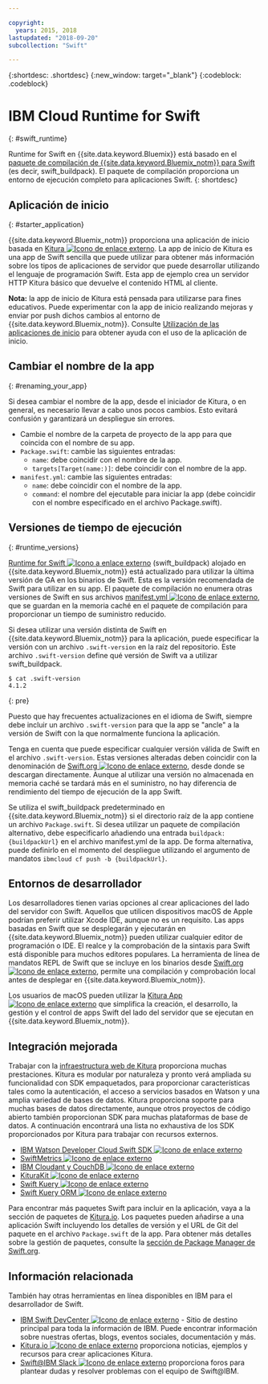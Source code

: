 ```yaml
---

copyright:
  years: 2015, 2018
lastupdated: "2018-09-20"
subcollection: "Swift"

---
```


{:shortdesc: .shortdesc}
{:new_window: target="_blank"}
{:codeblock: .codeblock}

# IBM Cloud Runtime for Swift
{: #swift_runtime}

Runtime for Swift en {{site.data.keyword.Bluemix}} está basado en el [paquete de compilación de {{site.data.keyword.Bluemix_notm}} para Swift](https://github.com/IBM-Swift/swift-buildpack) (es decir, swift_buildpack).
El paquete de compilación proporciona un entorno de ejecución completo para aplicaciones Swift.
{: shortdesc}

## Aplicación de inicio
{: #starter_application}

{{site.data.keyword.Bluemix_notm}} proporciona una aplicación de inicio basada en [Kitura ![Icono de enlace externo](../../icons/launch-glyph.svg "Icono de enlace externo")](https://github.com/IBM-Cloud/Kitura-Starter). La app de inicio de Kitura es una app de Swift sencilla que puede utilizar para obtener más información sobre los tipos de aplicaciones de servidor que puede desarrollar utilizando el lenguaje de programación Swift. Esta app de ejemplo crea un servidor HTTP Kitura básico que devuelve el contenido HTML al cliente.

**Nota:** la app de inicio de Kitura está pensada para utilizarse para fines educativos. Puede experimentar con la app de inicio realizando mejoras y enviar por push dichos cambios al entorno de {{site.data.keyword.Bluemix_notm}}. Consulte [Utilización de las aplicaciones de inicio](../common/starter_app_usage.html) para obtener ayuda con el uso de la aplicación de inicio.

## Cambiar el nombre de la app
{: #renaming_your_app}

Si desea cambiar el nombre de la app, desde el iniciador de Kitura, o en general, es necesario llevar a cabo unos pocos cambios. Esto evitará confusión y garantizará un despliegue sin errores.

- Cambie el nombre de la carpeta de proyecto de la app para que coincida con el nombre de su app.
- `Package.swift`: cambie las siguientes entradas:
    - `name`: debe coincidir con el nombre de la app.
    - `targets[Target(name:)]`: debe coincidir con el nombre de la app.
- `manifest.yml`: cambie las siguientes entradas:
    - `name`: debe coincidir con el nombre de la app.
    - `command`: el nombre del ejecutable para iniciar la app (debe coincidir con el nombre especificado en el archivo Package.swift).

## Versiones de tiempo de ejecución
{: #runtime_versions}

[Runtime for Swift ![Icono a enlace externo](../../icons/launch-glyph.svg "Icono a enlace externo")](https://github.com/IBM-Swift/swift-buildpack) (swift_buildpack) alojado en {{site.data.keyword.Bluemix_notm}} está actualizado para utilizar la última versión de GA en los binarios de Swift. Esta es la versión recomendada de Swift para utilizar en su app. El paquete de compilación no enumera otras versiones de Swift en sus archivos [manifest.yml ![Icono de enlace externo](../../icons/launch-glyph.svg "Icono de enlace externo")](https://github.com/IBM-Swift/swift-buildpack/blob/master/manifest.yml), que se guardan en la memoria caché en el paquete de compilación para proporcionar un tiempo de suministro reducido.

Si desea utilizar una versión distinta de Swift en {{site.data.keyword.Bluemix_notm}} para la aplicación, puede especificar la versión con un archivo `.swift-version` en la raíz del repositorio. Este archivo `.swift-version` define qué versión de Swift va a utilizar swift_buildpack.

```
$ cat .swift-version
4.1.2
```
{: pre}

Puesto que hay frecuentes actualizaciones en el idioma de Swift, siempre debe incluir un archivo `.swift-version` para que la app se "ancle" a la versión de Swift con la que normalmente funciona la aplicación.

Tenga en cuenta que puede especificar cualquier versión válida de Swift en el archivo `.swift-version`. Estas versiones alteradas deben coincidir con la denominación de [Swift.org ![Icono de enlace externo](../../icons/launch-glyph.svg "Icono de enlace externo")](https://swift.org/download/), desde donde se descargan directamente. Aunque al utilizar una versión no almacenada en memoria caché se tardará más en el suministro, no hay diferencia de rendimiento del tiempo de ejecución de la app Swift.

Se utiliza el swift_buildpack predeterminado en {{site.data.keyword.Bluemix_notm}} si el directorio raíz de la app contiene un archivo `Package.swift`.  Si desea utilizar un paquete de compilación alternativo, debe especificarlo añadiendo una entrada `buildpack: {buildpackUrl}` en el archivo manifest.yml de la app. De forma alternativa, puede definirlo en el momento del despliegue utilizando el argumento de mandatos `ibmcloud cf push -b {buildpackUrl}`.


## Entornos de desarrollador

Los desarrolladores tienen varias opciones al crear aplicaciones del lado del servidor con Swift. Aquellos que utilicen dispositivos macOS de Apple podrían preferir utilizar Xcode IDE, aunque no es un requisito.  Las apps basadas en Swift que se desplegarán y ejecutarán en {{site.data.keyword.Bluemix_notm}} pueden utilizar cualquier editor de programación o IDE.  El realce y la comprobación de la sintaxis para Swift está disponible para muchos editores populares. La herramienta de línea de mandatos REPL de Swift que se incluye en los binarios desde [Swift.org ![Icono de enlace externo](../../icons/launch-glyph.svg "Icono de enlace externo")](https://swift.org/), permite una compilación y comprobación local antes de desplegar en {{site.data.keyword.Bluemix_notm}}.

Los usuarios de macOS pueden utilizar la [Kitura App ![Icono de enlace externo](../../icons/launch-glyph.svg "Icono de enlace externo")](https://www.kitura.io/app.html) que simplifica la creación, el desarrollo, la gestión y el control de apps Swift del lado del servidor que se ejecutan en {{site.data.keyword.Bluemix_notm}}.  


## Integración mejorada

Trabajar con la [infraestructura web de Kitura](http://ibm-swift.github.io/Kitura/) proporciona muchas prestaciones. Kitura es modular por naturaleza y pronto verá ampliada su funcionalidad con SDK empaquetados, para proporcionar características tales como la autenticación, el acceso a servicios basados en Watson y una amplia variedad de bases de datos.  Kitura proporciona soporte para muchas bases de datos directamente, aunque otros proyectos de código abierto también proporcionan SDK para muchas plataformas de base de datos. A continuación encontrará una lista no exhaustiva de los SDK proporcionados por Kitura para trabajar con recursos externos.

- [IBM Watson Developer Cloud Swift SDK ![Icono de enlace externo](../../icons/launch-glyph.svg "Icono de enlace externo")](https://github.com/watson-developer-cloud/swift-sdk/)
- [SwiftMetrics ![Icono de enlace externo](../../icons/launch-glyph.svg "Icono de enlace externo")](https://github.com/RuntimeTools/SwiftMetrics)
- [IBM Cloudant y CouchDB ![Icono de enlace externo](../../icons/launch-glyph.svg "Icono de enlace externo")](https://github.com/IBM-Swift/Kitura-CouchDB)
- [KituraKit ![Icono de enlace externo](../../icons/launch-glyph.svg "Icono de enlace externo")](https://github.com/IBM-Swift/KituraKit)
- [Swift Kuery ![Icono de enlace externo](../../icons/launch-glyph.svg "Icono de enlace externo")](https://github.com/IBM-Swift/Swift-Kuery/)
- [Swift Kuery ORM ![Icono de enlace externo](../../icons/launch-glyph.svg "Icono de enlace externo")](https://github.com/IBM-Swift/Swift-Kuery-ORM)

Para encontrar más paquetes Swift para incluir en la aplicación, vaya a la sección de paquetes de [Kitura.io](https://www.kitura.io/packages.html). Los paquetes pueden añadirse a una aplicación Swift incluyendo los detalles de versión y el URL de Git del paquete en el archivo `Package.swift` de la app. Para obtener más detalles sobre la gestión de paquetes, consulte la [sección de Package Manager de Swift.org](https://swift.org/package-manager/).


## Información relacionada

También hay otras herramientas en línea disponibles en IBM para el desarrollador de Swift.
- [IBM Swift DevCenter ![Icono de enlace externo](../../icons/launch-glyph.svg "Icono de enlace externo")](https://developer.ibm.com/swift/) - Sitio de destino principal para toda la información de IBM. Puede encontrar información sobre nuestras ofertas, blogs, eventos sociales, documentación y más.
- [Kitura.io ![Icono de enlace externo](../../icons/launch-glyph.svg "Icono de enlace externo")](https://www.kitura.io/index.html) proporciona noticias, ejemplos y recursos para crear aplicaciones Kitura.
- [Swift@IBM Slack ![Icono de enlace externo](../../icons/launch-glyph.svg "Icono de enlace externo")](http://swift-at-ibm-slack.mybluemix.net/) proporciona foros para plantear dudas y resolver problemas con el equipo de Swift@IBM.
